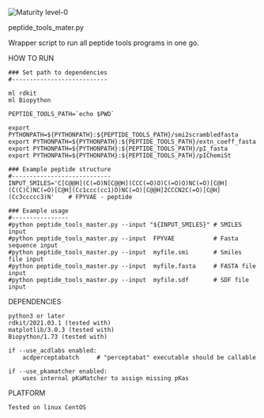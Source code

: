 ![Maturity level-0](https://img.shields.io/badge/Maturity%20Level-ML--0-red)

peptide_tools_mater.py

Wrapper script to run all peptide tools programs in one go. 


HOW TO RUN


    ### Set path to dependencies
    #---------------------------

    ml rdkit
    ml Biopython

    PEPTIDE_TOOLS_PATH=`echo $PWD`

    export PYTHONPATH=${PYTHONPATH}:${PEPTIDE_TOOLS_PATH}/smi2scrambledfasta
    export PYTHONPATH=${PYTHONPATH}:${PEPTIDE_TOOLS_PATH}/extn_coeff_fasta
    export PYTHONPATH=${PYTHONPATH}:${PEPTIDE_TOOLS_PATH}/pI_fasta
    export PYTHONPATH=${PYTHONPATH}:${PEPTIDE_TOOLS_PATH}/pIChemiSt

    ### Example peptide structure
    #----------------------------
    INPUT_SMILES='C[C@@H](C(=O)N[C@@H](CCC(=O)O)C(=O)O)NC(=O)[C@H](C(C)C)NC(=O)[C@H](Cc1ccc(cc1)O)NC(=O)[C@@H]2CCCN2C(=O)[C@H](Cc3ccccc3)N'    # FPYVAE - peptide

    ### Example usage
    #----------------
    #python peptide_tools_master.py --input "${INPUT_SMILES}" # SMILES input
    #python peptide_tools_master.py --input  FPYVAE           # Fasta sequence input
    #python peptide_tools_master.py --input  myfile.smi       # Smiles file input 
    #python peptide_tools_master.py --input  myfile.fasta     # FASTA file input 
    #python peptide_tools_master.py --input  myfile.sdf       # SDF file input 


DEPENDENCIES 

    python3 or later 
    rdkit/2021.03.1 (tested with)
    matplotlib/3.0.3 (tested with) 
    Biopython/1.73 (tested with)
    
    if --use_acdlabs enabled:
        acdperceptabatch     # "perceptabat" executable should be callable

    if --use_pkamatcher enabled:
        uses internal pKaMatcher to assign missing pKas


PLATFORM

    Tested on linux CentOS

